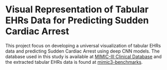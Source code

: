# Visual Representation of Tabular EHRs Data for Predicting Sudden Cardiac Arrest

This project focus on developing a universal visualization of tabular EHRs data and predicting Sudden Cardiac Arrest using deep CNN models.
The database used in this study is available at [MIMIC-III Clinical Database](https://physionet.org/content/mimiciii/1.4/) and the extracted tabular EHRs data is found at [mimic3-benchmarks](https://github.com/YerevaNN/mimic3-benchmarks). 
